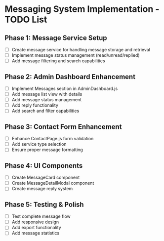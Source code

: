 # Messaging System Implementation - TODO List

## Phase 1: Message Service Setup
- [ ] Create message service for handling message storage and retrieval
- [ ] Implement message status management (read/unread/replied)
- [ ] Add message filtering and search capabilities

## Phase 2: Admin Dashboard Enhancement
- [ ] Implement Messages section in AdminDashboard.js
- [ ] Add message list view with details
- [ ] Add message status management
- [ ] Add reply functionality
- [ ] Add search and filter capabilities

## Phase 3: Contact Form Enhancement
- [ ] Enhance ContactPage.js form validation
- [ ] Add service type selection
- [ ] Ensure proper message formatting

## Phase 4: UI Components
- [ ] Create MessageCard component
- [ ] Create MessageDetailModal component
- [ ] Create message reply system

## Phase 5: Testing & Polish
- [ ] Test complete message flow
- [ ] Add responsive design
- [ ] Add export functionality
- [ ] Add message statistics
